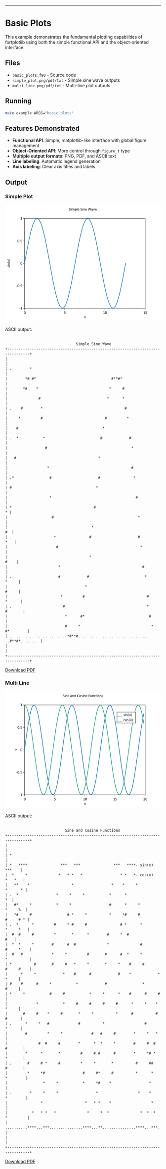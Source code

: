 ---

# Basic Plots

This example demonstrates the fundamental plotting capabilities of fortplotlib using both the simple functional API and the object-oriented interface.

## Files

- `basic_plots.f90` - Source code
- `simple_plot.png/pdf/txt` - Simple sine wave outputs
- `multi_line.png/pdf/txt` - Multi-line plot outputs

## Running

```bash
make example ARGS="basic_plots"
```

## Features Demonstrated

- **Functional API**: Simple, matplotlib-like interface with global figure management
- **Object-Oriented API**: More control through `figure_t` type
- **Multiple output formats**: PNG, PDF, and ASCII text
- **Line labeling**: Automatic legend generation
- **Axis labeling**: Clear axis titles and labels

## Output

### Simple Plot                                                                                                                                                                                                                                                     

![simple_plot.png](../media/examples/simple_plot.png)

ASCII output:
```

                                Simple Sine Wave
+--------------------------------------------------------------------------------+
|                                                                                |
| .        *                                                                     |
|        *# #*                                  #**#*                            |
|       *#    *                                *     #                           |
|              #                              *      *                           |
| .    #        *                                     #                          |
|     *         #                            #         *                         |
|    #                                      *                                    |
| .  *           *                         #            #                        |
|                 #                                      *                       |
|   #                                     *                                      |
|                  *                                     #                       |
| .*                #                     #               *                      |
| #                                      *                                       |
|                   *                                      #                     |
| *                                     #                                      * |
|                    #                                      *                    |
|                                      *                                      #  |
| .                   *               #                     #                *   |
|                      #                                     *                   |
|                                     *                                     #    |
|                       *                                     #                  |
| .                     #            #                         *           *     |
|                                   *                                      #     |
|                        *         #                            #         *      |
| .                       #                                     *        #       |
|                          *      #*                             #               |
|                          #     *                                *    #*        |
| .. .. .. .. .. .. .. .. ..*#**#. .. .. .. .. .. .. .. .. .. .. ..#**#*. .. ..  |
|                                                                                |
+--------------------------------------------------------------------------------+
```

[Download PDF](../media/examples/simple_plot.pdf                                                                                                                                                                                                                                                 )

### Multi Line                                                                                                                                                                                                                                                      

![multi_line.png](../media/examples/multi_line.png)

ASCII output:
```

                           Sine and Cosine Functions
+--------------------------------------------------------------------------------+
|                                                                                |
| *                                                                              |
| *   ****               ***   ***               ***   ****- sin(x)       ***    |
|  *     *              *   * *   *                 * *   *- cos(x)      *   *   |
|   **    *                   *                 *    *     *            *      * |
| .  *                 *     *     *           *      *                       *  |
|   #*     *           *     *                 #      *     *           *     %  |
|   *#     #                # *     *          *     *#     #          #     # * |
| .  *      *         #     * #     #               # *      *         *     *   |
|  #  #     #         *       *      *        #     *  #                     #   |
|  *  *     *        #      #  #              *              #        #     *    |
|  #   #             *     *         #       #      #  *     *        *          |
| *          #       #     #   *     *       *     *    #     #       #     #    |
|      *     *            *    #      #            #    *            *     *     |
| #    #      #     *           *            #                *            #     |
| *     *           #     #           *     *      *    #      #     #           |
|             *           *     #     #     #     #      *     *    *      *     |
|       #     #    *     #       *     *          *      #          #     #      |
| .      *     *   #             #          *                  #          *      |
|        #         *     *             #   #     #        *     *   *            |
|              #  #     #        *      *  *     *        #     #  #     #       |
|        *      *       *         #     # #      #        *     *# *     *       |
| .       #     # *     #         *     *       *          #     ##      #       |
|         *     *#                 #     #*     #          *      *     *        |
|                *     *           *     *#    *                 *               |
| .        *     *     *                 *                  *    *      *        |
|               *                   *   * *    *                  *              |
|           *   * *   *              *     *  *              *  *  *   *         |
| ..........****...***...............****...**...............****...***........  |
|                                                                                |
+--------------------------------------------------------------------------------+
```

[Download PDF](../media/examples/multi_line.pdf                                                                                                                                                                                                                                                  )

